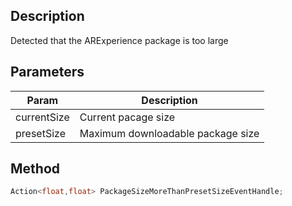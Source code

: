 ## Description

Detected that the ARExperience package is too large

## Parameters

| Param       | Description                       |
| ----------- | --------------------------------- |
| currentSize | Current pacage size               |
| presetSize  | Maximum downloadable package size |

## Method

```cs
Action<float,float> PackageSizeMoreThanPresetSizeEventHandle;
```
